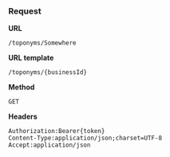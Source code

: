 ### Request

**URL**

`/toponyms/Somewhere`

**URL template**

`/toponyms/{businessId}`

**Method**

`GET`

**Headers**

`Authorization:Bearer{token}`  
`Content-Type:application/json;charset=UTF-8`  
`Accept:application/json`  
